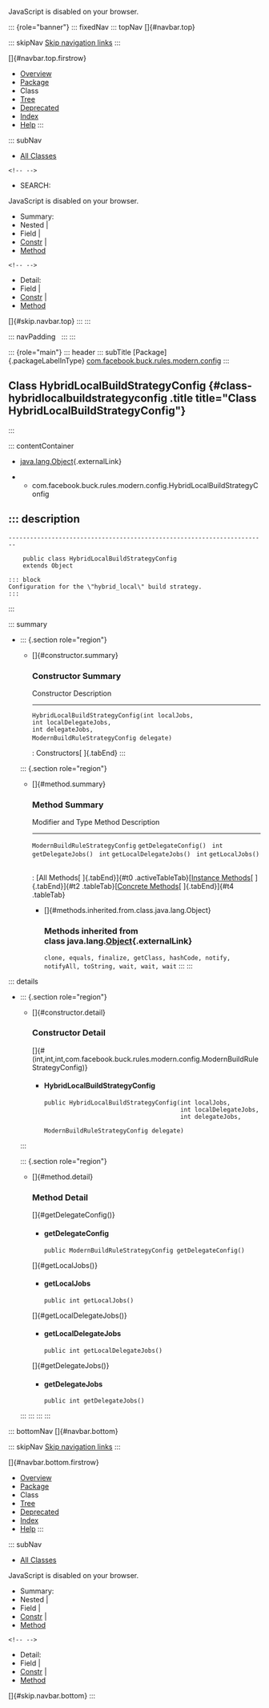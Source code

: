 <div>

JavaScript is disabled on your browser.

</div>

::: {role="banner"}
::: fixedNav
::: topNav
[]{#navbar.top}

::: skipNav
[Skip navigation links](#skip.navbar.top "Skip navigation links")
:::

[]{#navbar.top.firstrow}

-   [Overview](../../../../../../index.html)
-   [Package](package-summary.html)
-   Class
-   [Tree](package-tree.html)
-   [Deprecated](../../../../../../deprecated-list.html)
-   [Index](../../../../../../index-all.html)
-   [Help](../../../../../../help-doc.html)
:::

::: subNav
-   [All Classes](../../../../../../allclasses.html)

```{=html}
<!-- -->
```
-   SEARCH:

<div>

<div>

JavaScript is disabled on your browser.

</div>

</div>

<div>

-   Summary: 
-   Nested \| 
-   Field \| 
-   [Constr](#constructor.summary) \| 
-   [Method](#method.summary)

```{=html}
<!-- -->
```
-   Detail: 
-   Field \| 
-   [Constr](#constructor.detail) \| 
-   [Method](#method.detail)

</div>

[]{#skip.navbar.top}
:::
:::

::: navPadding
 
:::
:::

::: {role="main"}
::: header
::: subTitle
[Package]{.packageLabelInType} [com.facebook.buck.rules.modern.config](package-summary.html)
:::

## Class HybridLocalBuildStrategyConfig {#class-hybridlocalbuildstrategyconfig .title title="Class HybridLocalBuildStrategyConfig"}
:::

::: contentContainer
-   [java.lang.Object](http://docs.oracle.com/javase/7/docs/api/java/lang/Object.html?is-external=true "class or interface in java.lang"){.externalLink}

-   -   com.facebook.buck.rules.modern.config.HybridLocalBuildStrategyConfig

::: description
-   

    ------------------------------------------------------------------------

        public class HybridLocalBuildStrategyConfig
        extends Object

    ::: block
    Configuration for the \"hybrid_local\" build strategy.
    :::
:::

::: summary
-   ::: {.section role="region"}
    -   []{#constructor.summary}

        ### Constructor Summary

          Constructor                                                                                                                                                                                                                  Description
          ---------------------------------------------------------------------------------------------------------------------------------------------------------------------------------------------------------------------------- -------------
          `HybridLocalBuildStrategyConfig​(int localJobs,                               int localDelegateJobs,                               int delegateJobs,                               ModernBuildRuleStrategyConfig delegate)`    

          : Constructors[ ]{.tabEnd}
    :::

    ::: {.section role="region"}
    -   []{#method.summary}

        ### Method Summary

          Modifier and Type                 Method                     Description
          --------------------------------- -------------------------- -------------
          `ModernBuildRuleStrategyConfig`   `getDelegateConfig()`       
          `int`                             `getDelegateJobs()`         
          `int`                             `getLocalDelegateJobs()`    
          `int`                             `getLocalJobs()`            

          : [All Methods[ ]{.tabEnd}]{#t0 .activeTableTab}[[Instance
          Methods](javascript:show(2);)[ ]{.tabEnd}]{#t2
          .tableTab}[[Concrete
          Methods](javascript:show(8);)[ ]{.tabEnd}]{#t4 .tableTab}

        -   []{#methods.inherited.from.class.java.lang.Object}

            ### Methods inherited from class java.lang.[Object](http://docs.oracle.com/javase/7/docs/api/java/lang/Object.html?is-external=true "class or interface in java.lang"){.externalLink}

            `clone, equals, finalize, getClass, hashCode, notify, notifyAll, toString, wait, wait, wait`
    :::
:::

::: details
-   ::: {.section role="region"}
    -   []{#constructor.detail}

        ### Constructor Detail

        []{#<init>(int,int,int,com.facebook.buck.rules.modern.config.ModernBuildRuleStrategyConfig)}

        -   #### HybridLocalBuildStrategyConfig

                public HybridLocalBuildStrategyConfig​(int localJobs,
                                                      int localDelegateJobs,
                                                      int delegateJobs,
                                                      ModernBuildRuleStrategyConfig delegate)
    :::

    ::: {.section role="region"}
    -   []{#method.detail}

        ### Method Detail

        []{#getDelegateConfig()}

        -   #### getDelegateConfig

            ``` methodSignature
            public ModernBuildRuleStrategyConfig getDelegateConfig()
            ```

        []{#getLocalJobs()}

        -   #### getLocalJobs

            ``` methodSignature
            public int getLocalJobs()
            ```

        []{#getLocalDelegateJobs()}

        -   #### getLocalDelegateJobs

            ``` methodSignature
            public int getLocalDelegateJobs()
            ```

        []{#getDelegateJobs()}

        -   #### getDelegateJobs

            ``` methodSignature
            public int getDelegateJobs()
            ```
    :::
:::
:::
:::

::: bottomNav
[]{#navbar.bottom}

::: skipNav
[Skip navigation links](#skip.navbar.bottom "Skip navigation links")
:::

[]{#navbar.bottom.firstrow}

-   [Overview](../../../../../../index.html)
-   [Package](package-summary.html)
-   Class
-   [Tree](package-tree.html)
-   [Deprecated](../../../../../../deprecated-list.html)
-   [Index](../../../../../../index-all.html)
-   [Help](../../../../../../help-doc.html)
:::

::: subNav
-   [All Classes](../../../../../../allclasses.html)

<div>

<div>

JavaScript is disabled on your browser.

</div>

</div>

<div>

-   Summary: 
-   Nested \| 
-   Field \| 
-   [Constr](#constructor.summary) \| 
-   [Method](#method.summary)

```{=html}
<!-- -->
```
-   Detail: 
-   Field \| 
-   [Constr](#constructor.detail) \| 
-   [Method](#method.detail)

</div>

[]{#skip.navbar.bottom}
:::
